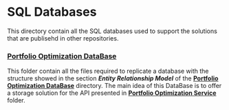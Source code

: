 # SQL Databases
This directory contain all the SQL databases used to support the solutions that are publisehd in other repositories.

### [Portfolio Optimization DataBase](https://github.com/JuanPChicaC/DataBases/tree/main/SQL/Portfolio%20Optimization%20DataBase)
This folder contain all the files required to replicate a database with the structure showed in the section ***Entity Relationship Model*** of the [**Portfolio Optimization DataBase**](https://github.com/JuanPChicaC/DataBases/tree/main/SQL/Portfolio%20Optimization%20DataBase) directory. The main idea of this DataBase is to offer a storage solution for the  API presented in [**Portfolio Optimization Service**](https://github.com/JuanPChicaC/WebDevelopment/tree/main/API/Portfolio%20Optimization%20Service) folder.
